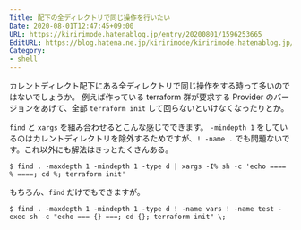 ```yaml
---
Title: 配下の全ディレクトリで同じ操作を行いたい
Date: 2020-08-01T12:47:45+09:00
URL: https://kiririmode.hatenablog.jp/entry/20200801/1596253665
EditURL: https://blog.hatena.ne.jp/kiririmode/kiririmode.hatenablog.jp/atom/entry/26006613608139465
Category: 
- shell
---
```


カレントディレクト配下にある全ディレクトリで同じ操作をする時って多いのではないでしょうか。
例えば作っている terraform 群が要求する Provider のバージョンをあげて、全部 `terraform init` して回らないといけなくなったりとか。

`find` と `xargs` を組み合わせるとこんな感じでできます。 `-mindepth 1` をしているのはカレントディレクトリを除外するためですが、`! -name .` でも問題ないです。これ以外にも解法はきっとたくさんある。

```shell
$ find . -maxdepth 1 -mindepth 1 -type d | xargs -I% sh -c 'echo ==== % ====; cd %; terraform init'
```

もちろん、`find` だけでもできますが。

```shell
$ find . -maxdepth 1 -mindepth 1 -type d ! -name vars ! -name test -exec sh -c "echo === {} ===; cd {}; terraform init" \;
```
